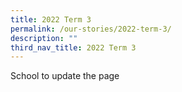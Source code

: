 ```yaml
---
title: 2022 Term 3
permalink: /our-stories/2022-term-3/
description: ""
third_nav_title: 2022 Term 3
---
```


School to update the page